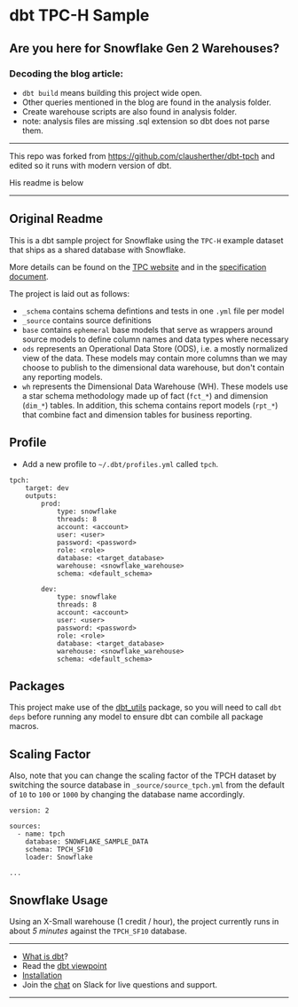 # dbt TPC-H Sample

## Are you here for Snowflake Gen 2 Warehouses?
### Decoding the blog article:
- `dbt build` means building this project wide open.
- Other queries mentioned in the blog are found in the analysis folder.
- Create warehouse scripts are also found in analysis folder.
- note: analysis files are missing .sql extension so dbt does not parse them.

---

This repo was forked from https://github.com/clausherther/dbt-tpch and edited so it runs with modern version of dbt.

His readme is below

---

## Original Readme


This is a dbt sample project for Snowflake using the `TPC-H` example dataset that ships as a shared database with Snowflake.

More details can be found on the [TPC website](http://www.tpc.org/tpch/default.asp) and in the [specification document](http://www.tpc.org/tpc_documents_current_versions/pdf/tpc-h_v2.18.0.pdf).

The project is laid out as follows:

- `_schema` contains schema defintions and tests in one `.yml` file per model
- `_source` contains source definitions
- `base` contains `ephemeral` base models that serve as wrappers around source models to define column names and data types where necessary
- `ods` represents an Operational Data Store (ODS), i.e. a mostly normalized view of the data. These models may contain more columns than we may choose to publish to the dimensional data warehouse, but don't contain any reporting models.
- `wh` represents the Dimensional Data Warehouse (WH). These models use a star schema methodology made up of fact (`fct_*`) and dimension (`dim_*`) tables. In addition, this schema contains report models (`rpt_*`) that combine fact and dimension tables for business reporting.



## Profile
- Add a new profile to `~/.dbt/profiles.yml` called `tpch`.

```
tpch:
    target: dev
    outputs:
        prod:
            type: snowflake
            threads: 8
            account: <account>
            user: <user>
            password: <password>
            role: <role>
            database: <target_database>
            warehouse: <snowflake_warehouse>
            schema: <default_schema>

        dev:
            type: snowflake
            threads: 8
            account: <account>
            user: <user>
            password: <password>
            role: <role>
            database: <target_database>
            warehouse: <snowflake_warehouse>
            schema: <default_schema>
```

## Packages

This project make use of the [dbt_utils](https://github.com/fishtown-analytics/dbt-utils) package, so you will need to call `dbt deps` before running any model to ensure dbt can combile all package macros.


## Scaling Factor


Also, note that you can change the scaling factor of the TPCH dataset by switching the source database in `_source/source_tpch.yml` from the default of `10` to `100` or `1000` by changing the database name accordingly.

```
version: 2

sources:
  - name: tpch
    database: SNOWFLAKE_SAMPLE_DATA
    schema: TPCH_SF10
    loader: Snowflake

...

```
## Snowflake Usage

Using an X-Small warehouse (1 credit / hour), the project currently runs in about *5 minutes* against the `TPCH_SF10` database.

---
- [What is dbt](https://dbt.readme.io/docs/overview)?
- Read the [dbt viewpoint](https://dbt.readme.io/docs/viewpoint)
- [Installation](https://dbt.readme.io/docs/installation)
- Join the [chat](http://ac-slackin.herokuapp.com/) on Slack for live questions and support.

---
